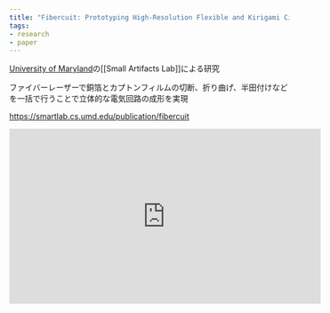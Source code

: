 ```yaml
---
title: "Fibercuit: Prototyping High-Resolution Flexible and Kirigami Circuits with a Fiber Laser Engraver"
tags:
- research
- paper
---
```


[University of Maryland](https://www.umd.edu/)の[[Small Artifacts Lab]]による研究

ファイバーレーザーで銅箔とカプトンフィルムの切断、折り曲げ、半田付けなどを一括で行うことで立体的な電気回路の成形を実現

https://smartlab.cs.umd.edu/publication/fibercuit

<iframe width="560" height="315" src="https://www.youtube.com/embed/TNks8ntgqOE" title="YouTube video player" frameborder="0" allow="accelerometer; autoplay; clipboard-write; encrypted-media; gyroscope; picture-in-picture; web-share" allowfullscreen></iframe>

